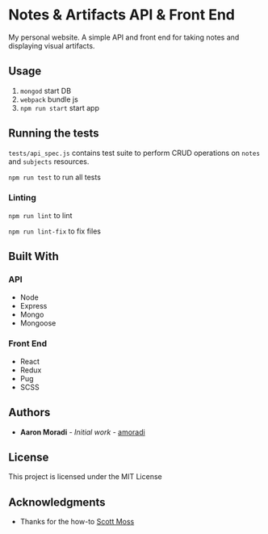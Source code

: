 # Notes & Artifacts API & Front End

My personal website. A simple API and front end for taking notes and displaying visual artifacts.

## Usage

1. `mongod` start DB
2. `webpack` bundle js
3. `npm run start` start app

## Running the tests

`tests/api_spec.js` contains test suite to perform CRUD operations on `notes` and `subjects` resources.

`npm run test` to run all tests

### Linting

`npm run lint` to lint

`npm run lint-fix` to fix files

## Built With

### API

- Node
- Express
- Mongo
- Mongoose

### Front End

- React
- Redux
- Pug
- SCSS

## Authors

* **Aaron Moradi** - *Initial work* - [amoradi](https://github.com/amoradi)

## License

This project is licensed under the MIT License

## Acknowledgments

* Thanks for the how-to [Scott Moss](https://github.com/Hendrixer)

